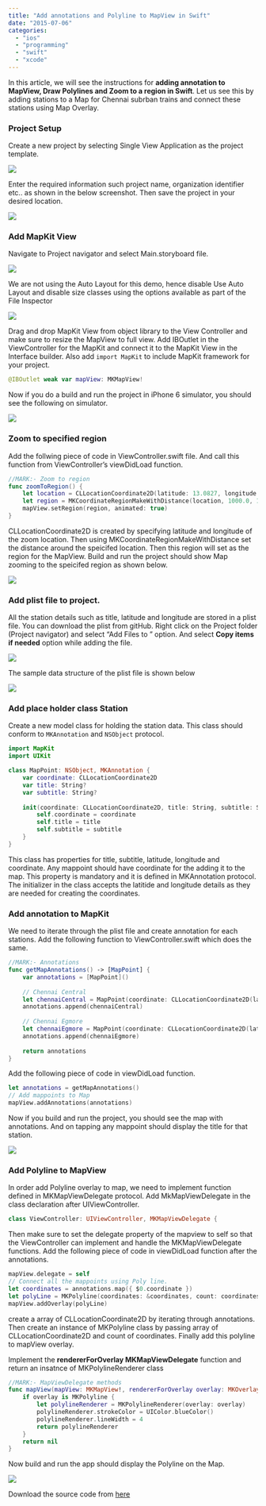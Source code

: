 ```yaml
---
title: "Add annotations and Polyline to MapView in Swift"
date: "2015-07-06"
categories: 
  - "ios"
  - "programming"
  - "swift"
  - "xcode"
---
```


In this article, we will see the instructions for **adding annotation to MapView, Draw Polylines and Zoom to a region in Swift**. Let us see this by adding stations to a Map for Chennai subrban trains and connect these stations using Map Overlay.

### Project Setup

Create a new project by selecting Single View Application as the project template.  

[![](/assets/images/1436156526_thumb.png)](https://rshankar.com/wp-content/uploads/2015/07/1436156526_full.png)

Enter the required information such project name, organization identifier etc.. as shown in the below screenshot. Then save the project in your desired location.  

[![](/assets/images/1436156682_thumb.png)](https://rshankar.com/wp-content/uploads/2015/07/1436156682_full.png)

### Add MapKit View

Navigate to Project navigator and select Main.storyboard file.  

[![](/assets/images/1436156799_thumb.png)](https://rshankar.com/wp-content/uploads/2015/07/1436156799_full.png)

We are not using the Auto Layout for this demo, hence disable Use Auto Layout and disable size classes using the options available as part of the File Inspector  

[![](/assets/images/1436156949_thumb.png)](https://rshankar.com/wp-content/uploads/2015/07/1436156949_full.png)

Drag and drop MapKit View from object library to the View Controller and make sure to resize the MapView to full view. Add IBOutlet in the ViewController for the MapKit and connect it to the MapKit View in the Interface builder. Also add `import MapKit` to include MapKit framework for your project.  

```swift
@IBOutlet weak var mapView: MKMapView!
```

Now if you do a build and run the project in iPhone 6 simulator, you should see the following on simulator.  

[![](/assets/images/1436157414_thumb.png)](https://rshankar.com/wp-content/uploads/2015/07/1436157414_full.png)

### Zoom to specified region

Add the follwing piece of code in ViewController.swift file. And call this function from ViewController’s viewDidLoad function.  

```swift
//MARK:- Zoom to region
func zoomToRegion() {
    let location = CLLocationCoordinate2D(latitude: 13.0827, longitude: 80.2707)
    let region = MKCoordinateRegionMakeWithDistance(location, 1000.0, 1000.0)
    mapView.setRegion(region, animated: true)
}
```

CLLocationCoordinate2D is created by specifying latitude and longitude of the zoom location. Then using MKCoordinateRegionMakeWithDistance set the distance around the speicifed location. Then this region will set as the region for the MapView. Build and run the project should show Map zooming to the speicifed region as shown below.  

[![](/assets/images/1436158801_thumb.png)](https://rshankar.com/wp-content/uploads/2015/07/1436158801_full.png)

### Add plist file to project.

All the station details such as title, latitude and longitude are stored in a plist file. You can download the plist from gitHub. Right click on the Project folder (Project navigator) and select “Add Files to <Project name>” option. And select **Copy items if needed** option while adding the file.  

[![](/assets/images/1436159062_thumb.png)](https://rshankar.com/wp-content/uploads/2015/07/1436159062_full.png)

The sample data structure of the plist file is shown below  

[![](/assets/images/1436159206_thumb.png)](https://rshankar.com/wp-content/uploads/2015/07/1436159206_full.png)

### Add place holder class Station

Create a new model class for holding the station data. This class should conform to `MKAnnotation` and `NSObject` protocol.  

```swift
import MapKit
import UIKit

class MapPoint: NSObject, MKAnnotation {
    var coordinate: CLLocationCoordinate2D
    var title: String?
    var subtitle: String?
    
    init(coordinate: CLLocationCoordinate2D, title: String, subtitle: String) {
        self.coordinate = coordinate
        self.title = title
        self.subtitle = subtitle
    }
}
```

This class has properties for title, subtitle, latitude, longitude and coordinate. Any mappoint should have coordinate for the adding it to the map. This property is mandatory and it is defined in MKAnnotation protocol. The initializer in the class accepts the latitide and longitude details as they are needed for creating the coordinates.

### Add annotation to MapKit

We need to iterate through the plist file and create annotation for each stations. Add the following function to ViewController.swift which does the same.

```swift
//MARK:- Annotations
func getMapAnnotations() -> [MapPoint] {
    var annotations = [MapPoint]()
    
    // Chennai Central
    let chennaiCentral = MapPoint(coordinate: CLLocationCoordinate2D(latitude: 13.0827, longitude: 80.2707), title: "Chennai Central", subtitle: "Railway Station")
    annotations.append(chennaiCentral)
    
    // Chennai Egmore
    let chennaiEgmore = MapPoint(coordinate: CLLocationCoordinate2D(latitude: 13.0732, longitude: 80.2610), title: "Chennai Egmore", subtitle: "Railway Station")
    annotations.append(chennaiEgmore)
    
    return annotations
}
```

Add the following piece of code in viewDidLoad function.  

```swift
let annotations = getMapAnnotations()
// Add mappoints to Map
mapView.addAnnotations(annotations)
```

Now if you build and run the project, you should see the map with annotations. And on tapping any mappoint should display the title for that station.  

[![](/assets/images/1436160287_thumb.png)](https://rshankar.com/wp-content/uploads/2015/07/1436160287_full.png)

### Add Polyline to MapView

In order add Polyline overlay to map, we need to implement function defined in MKMapViewDelegate protocol. Add MkMapViewDelegate in the class declaration after UIViewController.

```swift
class ViewController: UIViewController, MKMapViewDelegate {
```

Then make sure to set the delegate property of the mapview to self so that the ViewController can implement and handle the MKMapViewDelegate functions. Add the following piece of code in viewDidLoad function after the annotations.  

```swift
mapView.delegate = self
// Connect all the mappoints using Poly line.
let coordinates = annotations.map({ $0.coordinate })
let polyLine = MKPolyline(coordinates: &coordinates, count: coordinates.count)
mapView.addOverlay(polyLine)
```

create a array of CLLocationCoordinate2D by iterating through annotations. Then create an instance of MKPolyline class by passing array of CLLocationCoordinate2D and count of coordinates. Finally add this polyline to mapView overlay.

Implement the **rendererForOverlay MKMapViewDelegate** function and return an insatnce of MKPolylineRenderer class  

```swift
//MARK:- MapViewDelegate methods
func mapView(mapView: MKMapView!, rendererForOverlay overlay: MKOverlay!) -> MKOverlayRenderer! {
    if overlay is MKPolyline {
        let polylineRenderer = MKPolylineRenderer(overlay: overlay)
        polylineRenderer.strokeColor = UIColor.blueColor()
        polylineRenderer.lineWidth = 4
        return polylineRenderer
    }
    return nil
}
```

Now build and run the app should display the Polyline on the Map.  

[![](/assets/images/1436161478_thumb.png)](https://rshankar.com/wp-content/uploads/2015/07/1436161478_full.png)

Download the source code from [here](https://github.com/rshankras/MapViewDemo)
